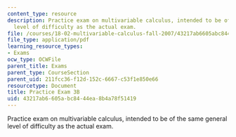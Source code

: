 ```yaml
---
content_type: resource
description: Practice exam on multivariable calculus, intended to be of the same general
  level of difficulty as the actual exam.
file: /courses/18-02-multivariable-calculus-fall-2007/43217ab6605abc8444ea8b4a78f51419_prac3b.pdf
file_type: application/pdf
learning_resource_types:
- Exams
ocw_type: OCWFile
parent_title: Exams
parent_type: CourseSection
parent_uid: 211fcc36-f12d-152c-6667-c53f1e850e66
resourcetype: Document
title: Practice Exam 3B
uid: 43217ab6-605a-bc84-44ea-8b4a78f51419
---
```

Practice exam on multivariable calculus, intended to be of the same general level of difficulty as the actual exam.